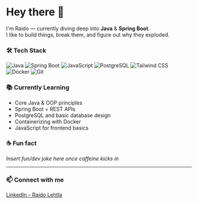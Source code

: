# Hey there 👋

I'm Raido — currently diving deep into **Java** & **Spring Boot**.  
I like to build things, break them, and figure out why they exploded.

### 🛠️ Tech Stack

![Java](https://img.shields.io/badge/Java-ED8B00?style=flat&logo=java&logoColor=white)
![Spring Boot](https://img.shields.io/badge/Spring_Boot-6DB33F?style=flat&logo=spring-boot&logoColor=white)
![JavaScript](https://img.shields.io/badge/JavaScript-F7DF1E?style=flat&logo=javascript&logoColor=black)
![PostgreSQL](https://img.shields.io/badge/PostgreSQL-4169E1?style=flat&logo=postgresql&logoColor=white)
![Tailwind CSS](https://img.shields.io/badge/Tailwind_CSS-38B2AC?style=flat&logo=tailwind-css&logoColor=white)
![Docker](https://img.shields.io/badge/Docker-2496ED?style=flat&logo=docker&logoColor=white)
![Git](https://img.shields.io/badge/Git-F05032?style=flat&logo=git&logoColor=white)

### 📚 Currently Learning
- Core Java & OOP principles
- Spring Boot + REST APIs
- PostgreSQL and basic database design
- Containerizing with Docker
- JavaScript for frontend basics

### ☕ Fun fact
*Insert fun/dev joke here once caffeine kicks in*

---

### 📫 Connect with me  
[LinkedIn – Raido Lehtla](https://www.linkedin.com/in/raido-lehtla-0a6739221/)

